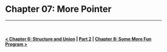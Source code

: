 Chapter 07: More Pointer
========================

<hr />
<br />

#### [< Chapter 6: Structure and Union](./../chapter_06/note.md) | [Part 2](./../part_2.md) | [Chapter 8: Some More Fun Program >](./../chapter_08/note.md)